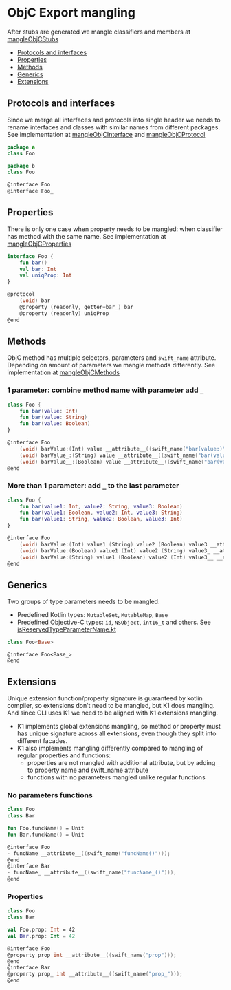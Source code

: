# ObjC Export mangling
After stubs are generated we mangle classifiers and members at [mangleObjCStubs](mangleObjCStubs.kt)

- [Protocols and interfaces](#protocols-and-interfaces)
- [Properties](#properties)
- [Methods](#methods)
- [Generics](#generics)
- [Extensions](#extensions)
## Protocols and interfaces
Since we merge all interfaces and protocols into single header we needs to rename interfaces and classes with similar names from different packages. See implementation at [mangleObjCInterface](mangleObjCInterface.kt) and [mangleObjCProtocol](mangleObjCProtocol.kt) 
```kotlin
package a
class Foo

package b
class Foo
```
```c
@interface Foo
@interface Foo_
```
## Properties
There is only one case when property needs to be mangled: when classifier has method with the same name. See implementation at [mangleObjCProperties](mangleObjCProperties.kt)
```kotlin
interface Foo {
    fun bar()
    val bar: Int
    val uniqProp: Int
}
```
```c
@protocol
    (void) bar
    @property (readonly, getter=bar_) bar
    @property (readonly) uniqProp
@end
```
## Methods
ObjC method has multiple selectors, parameters and `swift_name` attribute. Depending on amount of parameters we mangle methods differently. See implementation at [mangleObjCMethods](mangleObjCMethods.kt)
### 1 parameter: combine method name with parameter add `_`
```kotlin
class Foo {
    fun bar(value: Int)
    fun bar(value: String)
    fun bar(value: Boolean)
}
```
```c
@interface Foo
    (void) barValue:(Int) value __attribute__((swift_name("bar(value:)")));
    (void) barValue_:(String) value __attribute__((swift_name("bar(value_:)")));
    (void) barValue__:(Boolean) value __attribute__((swift_name("bar(value__:)")));
@end
```
### More than 1 parameter: add `_` to the last parameter
```kotlin
class Foo {
    fun bar(value1: Int, value2: String, value3: Boolean)
    fun bar(value1: Boolean, value2: Int, value3: String)
    fun bar(value1: String, value2: Boolean, value3: Int)
}
```
```c
@interface Foo
    (void) barValue:(Int) value1 (String) value2 (Boolean) value3 __attribute__((swift_name("bar(value1:value2:value3:)")));
    (void) barValue:(Boolean) value1 (Int) value2 (String) value3_ __attribute__((swift_name("bar(value1:value2:value3_:)")));
    (void) barValue:(String) value1 (Boolean) value2 (Int) value3__ __attribute__((swift_name("bar(value1:value2:value3__:)")));
@end
```

## Generics

Two groups of type parameters needs to be mangled:

- Predefined Kotlin types: `MutableSet`, `MutableMap`, `Base`
- Predefined Objective-C types: `id`, `NSObject`, `int16_t` and others. See [isReservedTypeParameterName.kt](isReservedTypeParameterName.kt)

```kotlin
class Foo<Base>
```

```chatinput
@interface Foo<Base_>
@end
```

## Extensions

Unique extension function/property signature is guaranteed by kotlin compiler, so extensions don't need to be mangled, but K1 does mangling.
And since CLI uses K1 we need to be aligned with K1 extensions mangling.

- K1 implements global extensions mangling, so method or property must has unique signature across all extensions, even though they split
  into different facades.
- K1 also implements mangling differently compared to mangling of regular properties and functions:
    - properties are not mangled with additional attribute, but by adding `_` to property name and swift_name attribute
    - functions with no parameters mangled unlike regular functions

### No parameters functions

```kotlin
class Foo
class Bar

fun Foo.funcName() = Unit
fun Bar.funcName() = Unit
```

```c
@interface Foo
- funcName __attribute__((swift_name("funcName()")));
@end
@interface Bar
- funcName_ __attribute__((swift_name("funcName_()")));
@end
```

### Properties

```kotlin
class Foo
class Bar

val Foo.prop: Int = 42
val Bar.prop: Int = 42
```

```c
@interface Foo
@property prop int __attribute__((swift_name("prop")));
@end
@interface Bar
@property prop_ int __attribute__((swift_name("prop_")));
@end
```